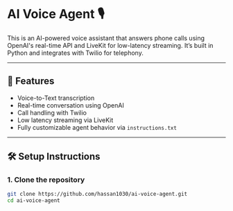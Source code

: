 # AI Voice Agent 🎙️

This is an AI-powered voice assistant that answers phone calls using OpenAI's real-time API and LiveKit for low-latency streaming. It’s built in Python and integrates with Twilio for telephony.

---

## 🚀 Features

- Voice-to-Text transcription
- Real-time conversation using OpenAI
- Call handling with Twilio
- Low latency streaming via LiveKit
- Fully customizable agent behavior via `instructions.txt`

---

## 🛠️ Setup Instructions

### 1. Clone the repository

```bash
git clone https://github.com/hassan1030/ai-voice-agent.git
cd ai-voice-agent
